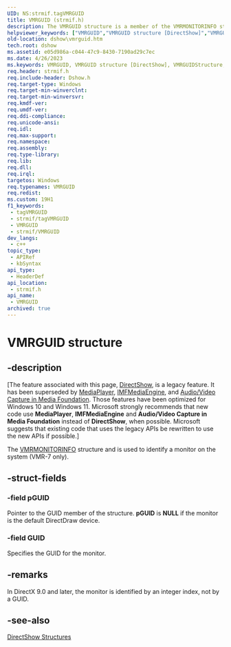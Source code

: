 ```yaml
---
UID: NS:strmif.tagVMRGUID
title: VMRGUID (strmif.h)
description: The VMRGUID structure is a member of the VMRMONITORINFO structure and is used to identify a monitor on the system (VMR-7 only).
helpviewer_keywords: ["VMRGUID","VMRGUID structure [DirectShow]","VMRGUIDStructure","dshow.vmrguid","strmif/VMRGUID"]
old-location: dshow\vmrguid.htm
tech.root: dshow
ms.assetid: e05d986a-c044-47c9-8430-7190ad29c7ec
ms.date: 4/26/2023
ms.keywords: VMRGUID, VMRGUID structure [DirectShow], VMRGUIDStructure, dshow.vmrguid, strmif/VMRGUID
req.header: strmif.h
req.include-header: Dshow.h
req.target-type: Windows
req.target-min-winverclnt: 
req.target-min-winversvr: 
req.kmdf-ver: 
req.umdf-ver: 
req.ddi-compliance: 
req.unicode-ansi: 
req.idl: 
req.max-support: 
req.namespace: 
req.assembly: 
req.type-library: 
req.lib: 
req.dll: 
req.irql: 
targetos: Windows
req.typenames: VMRGUID
req.redist: 
ms.custom: 19H1
f1_keywords:
 - tagVMRGUID
 - strmif/tagVMRGUID
 - VMRGUID
 - strmif/VMRGUID
dev_langs:
 - c++
topic_type:
 - APIRef
 - kbSyntax
api_type:
 - HeaderDef
api_location:
 - strmif.h
api_name:
 - VMRGUID
archived: true
---
```


# VMRGUID structure


## -description

\[The feature associated with this page, [DirectShow](/windows/win32/directshow/directshow), is a legacy feature. It has been superseded by [MediaPlayer](/uwp/api/Windows.Media.Playback.MediaPlayer), [IMFMediaEngine](/windows/win32/api/mfmediaengine/nn-mfmediaengine-imfmediaengine), and [Audio/Video Capture in Media Foundation](/windows/win32/medfound/audio-video-capture-in-media-foundation). Those features have been optimized for Windows 10 and Windows 11. Microsoft strongly recommends that new code use **MediaPlayer**, **IMFMediaEngine** and **Audio/Video Capture in Media Foundation** instead of **DirectShow**, when possible. Microsoft suggests that existing code that uses the legacy APIs be rewritten to use the new APIs if possible.\]

The [VMRMONITORINFO](/windows/desktop/api/strmif/ns-strmif-vmrmonitorinfo) structure and is used to identify a monitor on the system (VMR-7 only).

## -struct-fields

### -field pGUID

Pointer to the GUID member of the structure. <b>pGUID</b> is <b>NULL</b> if the monitor is the default DirectDraw device.

### -field GUID

Specifies the GUID for the monitor.

## -remarks

In DirectX 9.0 and later, the monitor is identified by an integer index, not by a GUID.

## -see-also

<a href="/windows/desktop/DirectShow/directshow-structures">DirectShow Structures</a>